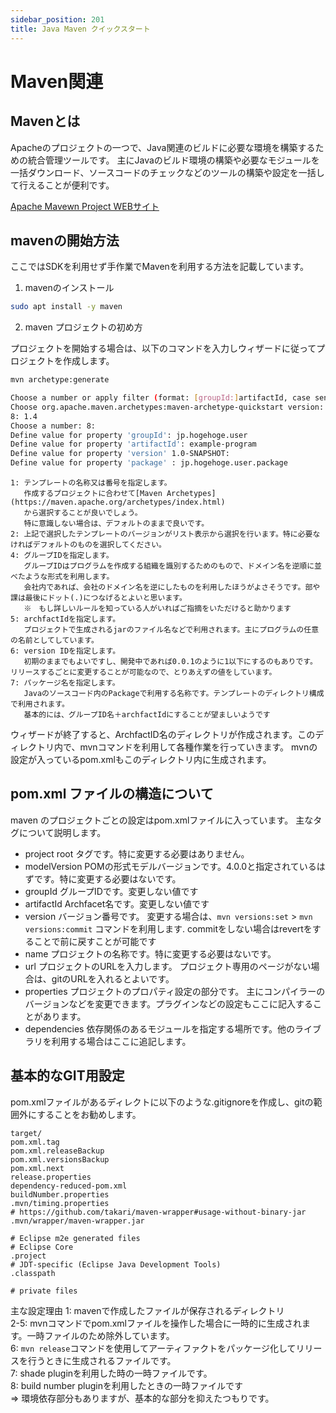 ```yaml
---
sidebar_position: 201
title: Java Maven クイックスタート
---
```


# Maven関連

## Mavenとは

Apacheのプロジェクトの一つで、Java関連のビルドに必要な環境を構築するための統合管理ツールです。
主にJavaのビルド環境の構築や必要なモジュールを一括ダウンロード、ソースコードのチェックなどのツールの構築や設定を一括して行えることが便利です。

[Apache Mavewn Project WEBサイト](https://maven.apache.org/)


## mavenの開始方法

ここではSDKを利用せず手作業でMavenを利用する方法を記載しています。

1. mavenのインストール
``` bash title="bash"
sudo apt install -y maven
```

2. maven プロジェクトの初め方

プロジェクトを開始する場合は、以下のコマンドを入力しウィザードに従ってプロジェクトを作成します。
``` bash title="bash" language="bash"
mvn archetype:generate
```
``` bash title="ウィザードサンプル(切り抜き)" showLineNumbers
Choose a number or apply filter (format: [groupId:]artifactId, case sensitive contains): 2099:
Choose org.apache.maven.archetypes:maven-archetype-quickstart version:
8: 1.4
Choose a number: 8:
Define value for property 'groupId': jp.hogehoge.user
Define value for property 'artifactId': example-program
Define value for property 'version' 1.0-SNAPSHOT:
Define value for property 'package' : jp.hogehoge.user.package
```
    1: テンプレートの名称又は番号を指定します。  
       作成するプロジェクトに合わせて[Maven Archetypes](https://maven.apache.org/archetypes/index.html)
       から選択することが良いでしょう。
       特に意識しない場合は、デフォルトのままで良いです。  
    2: 上記で選択したテンプレートのバージョンがリスト表示から選択を行います。特に必要なければデフォルトのものを選択してください。  
    4: グループIDを指定します。  
       グループIDはプログラムを作成する組織を識別するためのもので、ドメイン名を逆順に並べたような形式を利用します。
       会社内であれば、会社のドメイン名を逆にしたものを利用したほうがよさそうです。部や課は最後にドット(.)につなげるとよいと思います。
       ※　もし詳しいルールを知っている人がいればご指摘をいただけると助かります
    5: archfactIdを指定します。  
       プロジェクトで生成されるjarのファイル名などで利用されます。主にプログラムの任意の名前としてしています。  
    6: version IDを指定します。  
       初期のままでもよいですし、開発中であれば0.0.1のように1以下にするのもありです。 リリースするごとに変更することが可能なので、とりあえずの値をしています。  
    7: パッケージ名を指定します。  
       Javaのソースコード内のPackageで利用する名称です。テンプレートのディレクトリ構成で利用されます。
       基本的には、グループID名＋archfactIdにすることが望ましいようです  

ウィザードが終了すると、ArchfactID名のディレクトリが作成されます。このディレクトリ内で、mvnコマンドを利用して各種作業を行っていきます。
mvnの設定が入っているpom.xmlもこのディレクトリ内に生成されます。

## pom.xml ファイルの構造について

maven のプロジェクトごとの設定はpom.xmlファイルに入っています。
主なタグについて説明します。

* project
  root タグです。特に変更する必要はありません。
* modelVersion
  POMの形式モデルバージョンです。4.0.0と指定されているはずです。特に変更する必要はないです。
* groupId
  グループIDです。変更しない値です
* artifactId
  Archfacet名です。変更しない値です
* version
  バージョン番号です。 変更する場合は、`mvn versions:set` > `mvn versions:commit` コマンドを利用します.
  commitをしない場合はrevertをすることで前に戻すことが可能です
* name
  プロジェクトの名称です。特に変更する必要はないです。
* url
  プロジェクトのURLを入力します。 プロジェクト専用のページがない場合は、gitのURLを入れるとよいです。
* properties
  プロジェクトのプロパティ設定の部分です。 主にコンパイラーのバージョンなどを変更できます。プラグインなどの設定もここに記入することがあります。
* dependencies
  依存関係のあるモジュールを指定する場所です。他のライブラリを利用する場合はここに追記します。

## 基本的なGIT用設定

pom.xmlファイルがあるディレクトに以下のような.gitignoreを作成し、gitの範囲外にすることをお勧めします。
``` file title=".gitignore" showLineNumbers
target/
pom.xml.tag
pom.xml.releaseBackup
pom.xml.versionsBackup
pom.xml.next
release.properties
dependency-reduced-pom.xml
buildNumber.properties
.mvn/timing.properties
# https://github.com/takari/maven-wrapper#usage-without-binary-jar
.mvn/wrapper/maven-wrapper.jar

# Eclipse m2e generated files
# Eclipse Core
.project
# JDT-specific (Eclipse Java Development Tools)
.classpath

# private files
```
主な設定理由
    1: mavenで作成したファイルが保存されるディレクトリ  
    2-5: mvnコマンドでpom.xmlファイルを操作した場合に一時的に生成されます。一時ファイルのため除外しています。  
    6: `mvn release`コマンドを使用してアーティファクトをパッケージ化してリリースを行うときに生成されるファイルです。  
    7: shade pluginを利用した時の一時ファイルです。  
    8: build number pluginを利用したときの一時ファイルです  
=> 環境依存部分もありますが、基本的な部分を抑えたつもりです。  

